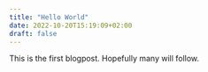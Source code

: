 ```yaml
---
title: "Hello World"
date: 2022-10-20T15:19:09+02:00
draft: false
---
```


This is the first blogpost. Hopefully many will follow.
